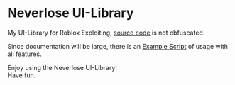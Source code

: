 # Neverlose UI-Library

My UI-Library for Roblox Exploiting, [source code](Source.lua) is not obfuscated.

Since documentation will be large, there is an [Example Script](Example.lua) of usage with all features.

Enjoy using the Neverlose UI-Library!
<br/>
Have fun.
